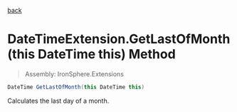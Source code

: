 ﻿

[back](/IronSphere.Extensions/types/DateTimeExtension)

# DateTimeExtension.GetLastOfMonth(this DateTime this) Method

> Assembly: IronSphere.Extensions

```csharp
DateTime GetLastOfMonth(this DateTime this)
```

Calculates the last day of a month.

 